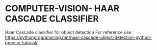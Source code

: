 # COMPUTER-VISION- HAAR CASCADE CLASSIFIER
Haar Cascade classifier for object detection
For reference use : https://pythonprogramming.net/haar-cascade-object-detection-python-opencv-tutorial/

